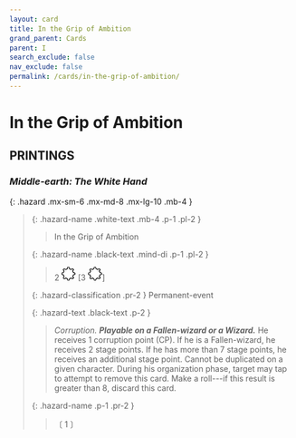 ```yaml
---
layout: card
title: In the Grip of Ambition
grand_parent: Cards
parent: I
search_exclude: false
nav_exclude: false
permalink: /cards/in-the-grip-of-ambition/
---
```


# In the Grip of Ambition


## PRINTINGS


### _Middle-earth: The White Hand_

{: .hazard .mx-sm-6 .mx-md-8 .mx-lg-10 .mb-4 }
> {: .hazard-name .white-text .mb-4 .p-1 .pl-2 }
> > <div class="hazard-mp"></div>
> > <div class="card-name">In the Grip of Ambition</div>
>
> {: .hazard-name .black-text .mind-di .p-1 .pl-2 }
> > 2 ![](/assets/images/stage-point.svg) [3 ![](/assets/images/stage-point.svg)]
>
> {: .hazard-classification .pr-2 }
> Permanent-event
>
> {: .hazard-text .black-text .p-2 }
> > _Corruption._ ***Playable on a Fallen-wizard or a Wizard.*** He receives 1 corruption point (CP). If he is a Fallen-wizard, he receives 2 stage points. If he has more than 7 stage points, he receives an additional stage point. Cannot be duplicated on a given character. During his organization phase, target may tap to attempt to remove this card. Make a roll---if this result is greater than 8, discard this card. 
>
> {: .hazard-name .p-1 .pr-2 }
> > <div class="card-shield"></div>
> > <div class="card-corruption-white">〔 1 〕</div>


